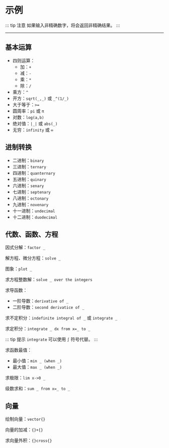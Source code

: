# 示例

::: tip 注意
如果输入非精确数字，将会返回非精确结果。
:::

---

## 基本运算
- 四则运算：
  - 加：`+`
  - 减：`-`
  - 乘：`*`
  - 除：`/`
- 乘方：`^`
- 开方：`sqrt(_,_)` 或 `_^(1/_)`
- 大于等于：`>=`
- 圆周率：`pi` 或 `π`
- 对数：`log(a,b)`
- 绝对值：`|_|` 或 `abs(_)`
- 无穷：`infinity` 或 `∞`

## 进制转换
- 二进制：`binary`
- 三进制：`ternary`
- 四进制：`quanternary`
- 五进制：`quinary`
- 六进制：`senary`
- 七进制：`septenary`
- 八进制：`octonary`
- 九进制：`novenary`
- 十一进制：`undecimal`
- 十二进制：`duodecimal`

## 代数、函数、方程
因式分解：`factor _`

解方程、微分方程：`solve _`

图象：`plot _`

求方程整数解：`solve _ over the integers`

求导函数：
- 一阶导数：`derivative of _`
- 二阶导数：`second derivatice of _`

求不定积分：`indefinite integral of _` 或 `integrate _`

求定积分：`integrate _ dx from x=_ to _`

::: tip 提示
`integrate` 可以使用 `∫` 符号代替。
:::

求函数最值：
- 最小值：`min _ (when _)`
- 最大值：`max _ (when _)`

求极限：`lim x->0 _`

级数求和：`sum _ from x=_ to _`

## 向量
绘制向量：`vector{}`

向量的加减：`{}+{}`

求向量外积：`{}cross{}`